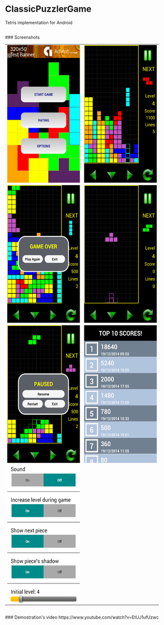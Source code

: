 # ClassicPuzzlerGame
Tetris implementation for Android

<br>
### Screenshots
<table>
  <tr>
    <td>
      <img height="450px;" src="https://github.com/DiegoGarciaMartin/ClassicPuzzlerGame/blob/master/SCREENSHOTS/ENGLISH/Screenshot_2014-12-18-18-57-13.png">
    </td>
    <td>
      <img height="450px;" src="https://github.com/DiegoGarciaMartin/ClassicPuzzlerGame/blob/master/SCREENSHOTS/ENGLISH/Screenshot_2014-12-19-09-46-28.png">
    </td>
  <tr>
  <tr>
    <td>
      <img height="450px;" src="https://github.com/DiegoGarciaMartin/ClassicPuzzlerGame/blob/master/SCREENSHOTS/ENGLISH/Screenshot_2014-12-18-19-01-17.png">
    </td>
    <td>
      <img height="450px;" src="https://github.com/DiegoGarciaMartin/ClassicPuzzlerGame/blob/master/SCREENSHOTS/ENGLISH/Screenshot_2014-12-18-18-58-23.png">
    </td>
  <tr>
  <tr>
    <td>
      <img height="450px;" src="https://github.com/DiegoGarciaMartin/ClassicPuzzlerGame/blob/master/SCREENSHOTS/ENGLISH/Screenshot_2014-12-18-18-59-26.png">
    </td>
    <td>
      <img height="450px;" src="https://github.com/DiegoGarciaMartin/ClassicPuzzlerGame/blob/master/SCREENSHOTS/ENGLISH/Screenshot_2014-12-19-11-06-24.png">
    </td>
  <tr>
  <tr>
    <td>
      <img height="450px;" src="https://github.com/DiegoGarciaMartin/ClassicPuzzlerGame/blob/master/SCREENSHOTS/ENGLISH/Screenshot_2014-12-18-18-57-26.png">
    </td>
    <td>
    </td>
  <tr>
</table>

<br>
### Demostration's video
https://www.youtube.com/watch?v=EtUJ1ufUzwc














